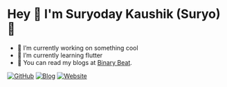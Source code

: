 # Hey 🙏 I'm Suryoday Kaushik (Suryo) 👋


- 🔭 I’m currently working on something cool
- 🌱 I’m currently learning flutter
- 📑 You can read my blogs at [Binary Beat](https://binarybeat.substack.com/).



[![GitHub](https://img.shields.io/badge/GitHub-suryo811-red)](https://github.com/suryo811)
[![Blog](https://img.shields.io/badge/Blog-BinaryBeat-blueviolet)](https://binarybeat.substack.com/)
[![Website](https://img.shields.io/badge/Website-suryo811.github.io-informational)](https://suryo811.github.io/)


